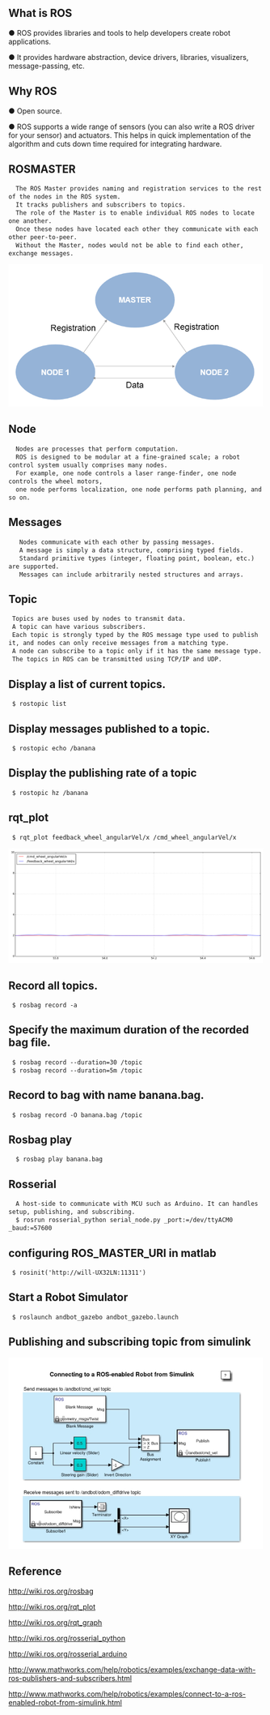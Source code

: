 ## What is ROS
● ROS provides libraries and tools to help developers create robot applications.

● It provides hardware abstraction, device drivers, libraries, visualizers, message-passing, etc.

      
## Why ROS
● Open source. 

● ROS supports a wide range of sensors (you can also write a ROS driver for your sensor) and actuators. This helps in quick implementation of the algorithm and cuts down time required for integrating hardware. 

## ROSMASTER
      The ROS Master provides naming and registration services to the rest of the nodes in the ROS system. 
      It tracks publishers and subscribers to topics.
      The role of the Master is to enable individual ROS nodes to locate one another. 
      Once these nodes have located each other they communicate with each other peer-to-peer.
      Without the Master, nodes would not be able to find each other, exchange messages. 

![](https://github.com/piliwilliam0306/ROS-Matlab-bridge/blob/master/node_communication.png)

## Node
      Nodes are processes that perform computation. 
      ROS is designed to be modular at a fine-grained scale; a robot control system usually comprises many nodes. 
      For example, one node controls a laser range-finder, one node controls the wheel motors, 
      one node performs localization, one node performs path planning, and so on. 

## Messages
       Nodes communicate with each other by passing messages. 
       A message is simply a data structure, comprising typed fields. 
       Standard primitive types (integer, floating point, boolean, etc.) are supported. 
       Messages can include arbitrarily nested structures and arrays.

## Topic 
     Topics are buses used by nodes to transmit data. 
     A topic can have various subscribers.
     Each topic is strongly typed by the ROS message type used to publish it, and nodes can only receive messages from a matching type. 
     A node can subscribe to a topic only if it has the same message type.
     The topics in ROS can be transmitted using TCP/IP and UDP. 

## Display a list of current topics.
     $ rostopic list

## Display messages published to a topic.
     $ rostopic echo /banana

## Display the publishing rate of a topic
     $ rostopic hz /banana
     
## rqt_plot
     $ rqt_plot feedback_wheel_angularVel/x /cmd_wheel_angularVel/x 

![](https://github.com/piliwilliam0306/ROS-Matlab-bridge/blob/master/rqt_plot.png)

## Record all topics.
     $ rosbag record -a

## Specify the maximum duration of the recorded bag file.
     $ rosbag record --duration=30 /topic
     $ rosbag record --duration=5m /topic

## Record to bag with name banana.bag.
     $ rosbag record -O banana.bag /topic  

## Rosbag play
      $ rosbag play banana.bag

##  Rosserial 
      A host-side to communicate with MCU such as Arduino. It can handles setup, publishing, and subscribing.
      $ rosrun rosserial_python serial_node.py _port:=/dev/ttyACM0 _baud:=57600

## configuring ROS_MASTER_URI in matlab
     $ rosinit('http://will-UX32LN:11311')

## Start a Robot Simulator
     $ roslaunch andbot_gazebo andbot_gazebo.launch

## Publishing and subscribing topic from simulink
![](https://github.com/piliwilliam0306/ROS-Matlab-bridge/blob/master/banana.jpg)
     
## Reference

http://wiki.ros.org/rosbag

http://wiki.ros.org/rqt_plot

http://wiki.ros.org/rqt_graph

http://wiki.ros.org/rosserial_python

http://wiki.ros.org/rosserial_arduino

http://www.mathworks.com/help/robotics/examples/exchange-data-with-ros-publishers-and-subscribers.html

http://www.mathworks.com/help/robotics/examples/connect-to-a-ros-enabled-robot-from-simulink.html
     
